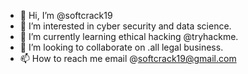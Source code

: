 - 👋 Hi, I’m @softcrack19
- 👀 I’m interested in cyber security and data science.
- 🌱 I’m currently learning ethical hacking @tryhackme.
- 💞️ I’m looking to collaborate on .all legal business.
- 📫 How to reach me email @softcrack19@gmail.com

<!---
softcrack19/softcrack19 is a ✨ special ✨ repository because its `README.md` (this file) appears on your GitHub profile.
You can click the Preview link to take a look at your changes.
--->

